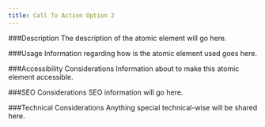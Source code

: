 ```yaml
---
title: Call To Action Option 2
---
```


###Description
The description of the atomic element will go here.

###Usage
Information regarding how is the atomic element used goes here.

###Accessibility Considerations
Information about to make this atomic element accessible.

###SEO Considerations
SEO information will go here.

###Technical Considerations
Anything special technical-wise will be shared here.
